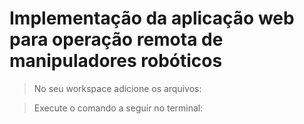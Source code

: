 # Implementação da aplicação web para operação remota de manipuladores robóticos

> No seu workspace adicione os arquivos:

> Execute o comando a seguir no terminal:

